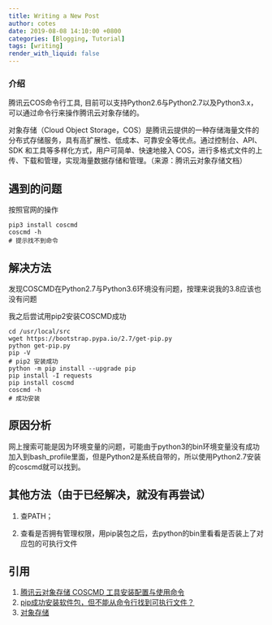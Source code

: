 ```yaml
---
title: Writing a New Post
author: cotes
date: 2019-08-08 14:10:00 +0800
categories: [Blogging, Tutorial]
tags: [writing]
render_with_liquid: false
---
```



### 介绍

腾讯云COS命令行工具, 目前可以支持Python2.6与Python2.7以及Python3.x，可以通过命令行来操作腾讯云对象存储的。

对象存储（Cloud Object Storage，COS）是腾讯云提供的一种存储海量文件的分布式存储服务，具有高扩展性、低成本、可靠安全等优点。通过控制台、API、SDK 和工具等多样化方式，用户可简单、快速地接入 COS，进行多格式文件的上传、下载和管理，实现海量数据存储和管理。（来源：腾讯云对象存储文档）

## 遇到的问题

按照官网的操作

```shell
pip3 install coscmd
coscmd -h
# 提示找不到命令
```

## 解决方法

发现COSCMD在Python2.7与Python3.6环境没有问题，按理来说我的3.8应该也没有问题

我之后尝试用pip2安装COSCMD成功

```shell
cd /usr/local/src
wget https://bootstrap.pypa.io/2.7/get-pip.py
python get-pip.py
pip -V
# pip2 安装成功
python -m pip install --upgrade pip
pip install -I requests
pip install coscmd
coscmd -h
# 成功安装
```

## 原因分析

网上搜索可能是因为环境变量的问题，可能由于python3的bin环境变量没有成功加入到bash_profile里面，但是Python2是系统自带的，所以使用Python2.7安装的coscmd就可以找到。

## 其他方法（由于已经解决，就没有再尝试）

1. 查PATH；

2. 查看是否拥有管理权限，用pip装包之后，去python的bin里看看是否装上了对应包的可执行文件

## 引用

1. [腾讯云对象存储 COSCMD 工具安装配置与使用命令](https://www.ioiox.com/archives/110.html)
2. [pip成功安装软件包，但不能从命令行找到可执行文件？](https://cloud.tencent.com/developer/ask/33947)
3. [对象存储](https://cloud.tencent.com/document/product/436)